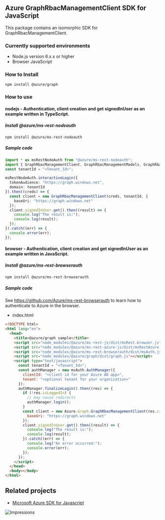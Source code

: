 ## Azure GraphRbacManagementClient SDK for JavaScript

This package contains an isomorphic SDK for GraphRbacManagementClient.

### Currently supported environments

- Node.js version 6.x.x or higher
- Browser JavaScript

### How to Install

```
npm install @azure/graph
```

### How to use

#### nodejs - Authentication, client creation and get signedInUser as an example written in TypeScript.

##### Install @azure/ms-rest-nodeauth

```
npm install @azure/ms-rest-nodeauth
```

##### Sample code

```ts
import * as msRestNodeAuth from "@azure/ms-rest-nodeauth";
import { GraphRbacManagementClient, GraphRbacManagementModels, GraphRbacManagementMappers } from "@azure/graph";
const tenantId = "<Tenant_Id>";

msRestNodeAuth.interactiveLogin({ 
  tokenAudience: "https://graph.windows.net",
  domain: tenantId
}).then((creds) => {
  const client = new GraphRbacManagementClient(creds, tenantId, {
    baseUri: "https://graph.windows.net"
  });
  client.signedInUser.get().then((result) => {
    console.log("The result is:");
    console.log(result);
  });
}).catch((err) => {
  console.error(err);
});
```

#### browser - Authentication, client creation and get signedInUser as an example written in JavaScript.

##### Install @azure/ms-rest-browserauth

```
npm install @azure/ms-rest-browserauth
```

##### Sample code

See https://github.com/Azure/ms-rest-browserauth to learn how to authenticate to Azure in the browser.

- index.html
```html
<!DOCTYPE html>
<html lang="en">
  <head>
    <title>@azure/graph sample</title>
    <script src="node_modules/@azure/ms-rest-js/dist/msRest.browser.js"></script>
    <script src="node_modules/@azure/ms-rest-azure-js/dist/msRestAzure.js"></script>
    <script src="node_modules/@azure/ms-rest-browserauth/dist/msAuth.js"></script>
    <script src="node_modules/@azure/graph/dist/graph.js"></script>
    <script type="text/javascript">
      const tenantId = "<Tenant_Id>";
      const authManager = new msAuth.AuthManager({
        clientId: "<client id for your Azure AD app>",
        tenant: "<optional tenant for your organization>"
      });
      authManager.finalizeLogin().then((res) => {
        if (!res.isLoggedIn) {
          // may cause redirects
          authManager.login();
        }
        const client = new Azure.Graph.GraphRbacManagementClient(res.creds, tenantId, {
          baseUri: "https://graph.windows.net"
        });
        client.signedInUser.get().then((result) => {
          console.log("The result is:");
          console.log(result);
        }).catch((err) => {
          console.log("An error occurred:");
          console.error(err);
        });
      });
    </script>
  </head>
  <body></body>
</html>
```

## Related projects

- [Microsoft Azure SDK for Javascript](https://github.com/Azure/azure-sdk-for-js)


![Impressions](https://azure-sdk-impressions.azurewebsites.net/api/impressions/azure-sdk-for-js/sdk/graphrbac/graph/README.png)
